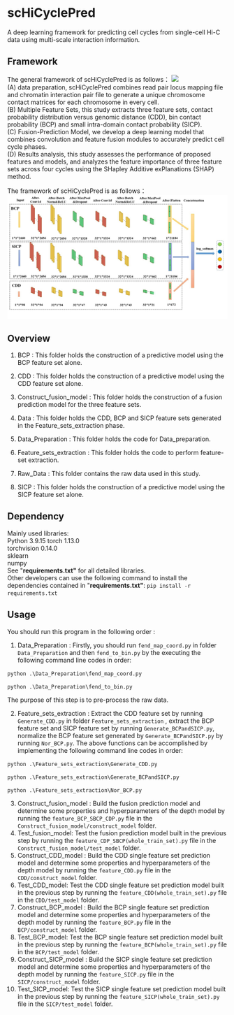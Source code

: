 # scHiCyclePred

A deep learning framework for predicting cell cycles from single-cell Hi-C data using multi-scale interaction information.



## Framework
The general framework of scHiCyclePred is as follows：
<img src="final_workflow.jpg"  />  
(A) data preparation, scHiCyclePred combines read pair locus mapping file and chromatin interaction pair file to generate a unique chromosome contact matrices for each chromosome in every cell.   
(B) Multiple Feature Sets, this study extracts three feature sets, contact probability distribution versus genomic distance (CDD), bin contact probability (BCP) and small intra-domain contact probability (SICP).   
(C) Fusion-Prediction Model, we develop a deep learning model that combines convolution and feature fusion modules to accurately predict cell cycle phases.   
(D) Results analysis, this study assesses the performance of proposed features and models, and analyzes the feature importance of three feature sets across four cycles using the SHapley Additive exPlanations (SHAP) method.
 
The framework of scHiCyclePred is as follows：
<img src="Network_framework.jpg"  />  




## Overview

1. BCP : This folder holds the construction of a predictive model using the BCP feature set alone.

2. CDD : This folder holds the construction of a predictive model using the CDD feature set alone.

3. Construct_fusion_model : This folder holds the construction of a fusion prediction model for the three feature sets.

4. Data : This folder holds the CDD, BCP and SICP feature sets generated in the Feature_sets_extraction phase.

5. Data_Preparation :  This folder holds the code for Data_preparation.

6. Feature_sets_extraction :  This folder holds the code to perform feature-set extraction.

7. Raw_Data : This folder contains the raw data used in this study.

8. SICP : This folder holds the construction of a predictive model using the SICP feature set alone.



## Dependency
Mainly used libraries:  
Python 3.9.15 
torch  1.13.0  
torchvision 0.14.0  
sklearn  
numpy   
See "**requirements.txt"** for all detailed libraries.  
Other developers can use the following command to install the dependencies contained in "**requirements.txt"**:
`pip install -r requirements.txt`  



## Usage

You should run this program in the following order :

1. Data_Preparation : Firstly, you should run `fend_map_coord.py` in folder `Data_Preparation` and then `fend_to_bin.py` by the executing the following command line codes in order:
```
python .\Data_Preparation\fend_map_coord.py
```
```
python .\Data_Preparation\fend_to_bin.py
```
 The purpose of this step is to pre-process the raw data.

2. Feature_sets_extraction : Extract the CDD feature set by running  `Generate_CDD.py` in  folder  `Feature_sets_extraction` , extract the BCP feature set and SICP feature set by running `Generate_BCPandSICP.py`,  normalize the BCP feature set generated by `Generate_BCPandSICP.py` by running `Nor_BCP.py`. The above functions can be accomplished by implementing the following command line codes in order:
```
python .\Feature_sets_extraction\Generate_CDD.py  
```
```
python .\Feature_sets_extraction\Generate_BCPandSICP.py  
```
```
python .\Feature_sets_extraction\Nor_BCP.py
```
3. Construct_fusion_model : Build the fusion prediction model and determine some properties and hyperparameters of the depth model by running the `feature_BCP_SBCP_CDP.py` file in the `Construct_fusion_model/construct_model` folder.
4. Test_fusion_model: Test the fusion prediction model built in the previous step by running the `feature_CDP_SBCP(whole_train_set).py` file in the `Construct_fusion_model/test_model` folder.
5. Construct_CDD_model : Build the CDD single feature set prediction model and determine some properties and hyperparameters of the depth model by running the `feature_CDD.py` file in the `CDD/construct_model` folder.
6. Test_CDD_model: Test the CDD single feature set prediction model built in the previous step by running the `feature_CDD(whole_train_set).py` file in the `CDD/test_model` folder.
7. Construct_BCP_model : Build the BCP single feature set prediction model and determine some properties and hyperparameters of the depth model by running the `feature_BCP.py` file in the `BCP/construct_model` folder.
8. Test_BCP_model: Test the BCP single feature set prediction model built in the previous step by running the `feature_BCP(whole_train_set).py` file in the `BCP/test_model` folder.
9. Construct_SICP_model : Build the SICP single feature set prediction model and determine some properties and hyperparameters of the depth model by running the `feature_SICP.py` file in the `SICP/construct_model` folder.
10. Test_SICP_model: Test the SICP single feature set prediction model built in the previous step by running the `feature_SICP(whole_train_set).py` file in the `SICP/test_model` folder.
